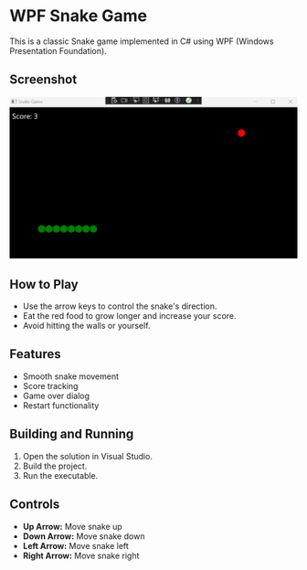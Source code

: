 # WPF Snake Game

This is a classic Snake game implemented in C# using WPF (Windows Presentation Foundation).

## Screenshot

![Snake Game](snake_game.png)

## How to Play

- Use the arrow keys to control the snake's direction.
- Eat the red food to grow longer and increase your score.
- Avoid hitting the walls or yourself.

## Features

- Smooth snake movement
- Score tracking
- Game over dialog
- Restart functionality

## Building and Running

1. Open the solution in Visual Studio.
2. Build the project.
3. Run the executable.

## Controls

- **Up Arrow:** Move snake up
- **Down Arrow:** Move snake down
- **Left Arrow:** Move snake left
- **Right Arrow:** Move snake right